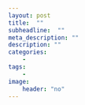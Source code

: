 ```yaml
---
layout: post
title:  ""
subheadline:  ""
meta_description: ""
description: ""
categories:
    - 
tags:
    - 
image:
    header: "no"
---
```

